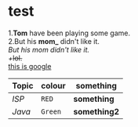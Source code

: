 # test

1.**Tom** have been playing some game.\
2.But his **mom_** didn't like it.\
*But his *mom* didn't like it.  
+*~~lol.~~\
[this is google](https://www.google.com)

Topic | colour | something
--- | --- | ---
*ISP* | `RED` | **something**
*Java* | `Green` | **something2**
